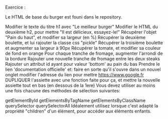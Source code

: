 Exercice :

Le HTML de base du burger est founi dans le repository.

Modifier le texte du titre h1 avec "Le meilleur burger"
Modifier le HTML du deuxième h2, pour mettre "Il est délicieux, essayez-le!"
Récupérer l'objet "Pain du haut", et modifier sa largeur (en %)
Récupérer la deuxième boulette, et lui rajouter la classe css "pickle"
Récupérer la troisième boulette et augmenter sa largeur à 90px
Récupérer la tomate, et modifier sa couleur de fond en orange
Pour chaque tranche de fromage, augmenter l'arrondi de la bordure
Rajouter une nouvelle tranche de fromage entre les deux steaks
Rajouter un attribut id ayant pour valeur 'bottom' au pain du bas
Prendre le lien 'documentation officielle' et:
faire en sorte qu'il s'ouvre dans un nouvel onglet
modifier l'adresse du lien pour mettre https://www.google.fr
DUPLIQUER l'assiette avec une fonction faite pour ça, et mettre la nouvelle assiette tout en bas (en dessous de la 1ere)
Vous devez utiliser au moins une fois chacune des méthodes de sélection suivantes:

getElementById
getElementsByTagName
getElementsByClassName
querySelector
querySelectorAll
Idéalement utilisez lorsque c'est adapté la propriété "children" d'un élément, pour accéder aux éléments enfants.
